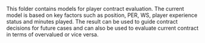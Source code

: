 This folder contains models for player contract evaluation. The current model is based on key factors such as position, 
PER, WS, player experience status and minutes played. The result can be used to guide contract decisions for future cases and can also be used 
to evaluate current contract in terms of overvalued or vice versa.

